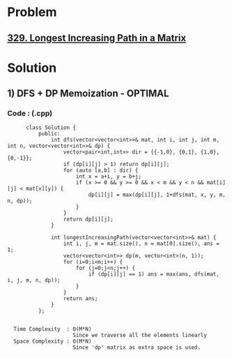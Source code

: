 # Problem

## [329. Longest Increasing Path in a Matrix](https://leetcode.com/problems/longest-increasing-path-in-a-matrix/)


# Solution 

## 1) DFS + DP Memoization - OPTIMAL

       
      
      
   ### Code : (.cpp)
    
          class Solution {
              public:
                  int dfs(vector<vector<int>>& mat, int i, int j, int m, int n, vector<vector<int>>& dp) {
                      vector<pair<int,int>> dir = {{-1,0}, {0,1}, {1,0}, {0,-1}};
                      if (dp[i][j] > 1) return dp[i][j];
                      for (auto [a,b] : dir) {
                          int x = a+i, y = b+j;
                          if (x >= 0 && y >= 0 && x < m && y < n && mat[i][j] < mat[x][y]) {
                              dp[i][j] = max(dp[i][j], 1+dfs(mat, x, y, m, n, dp)); 
                          }
                      }
                      return dp[i][j];
                  }

                  int longestIncreasingPath(vector<vector<int>>& mat) {
                      int i, j, m = mat.size(), n = mat[0].size(), ans = 1;
                      vector<vector<int>> dp(m, vector<int>(n, 1));
                      for (i=0;i<m;i++) {
                          for (j=0;j<n;j++) {
                              if (dp[i][j] == 1) ans = max(ans, dfs(mat, i, j, m, n, dp));
                          }
                      }
                      return ans;
                  }
              };

 
      Time Complexity  : O(M*N) 
                         Since we traverse all the elements linearly
      Space Complexity : O(M*N)
                         Since 'dp' matrix as extra space is used.
